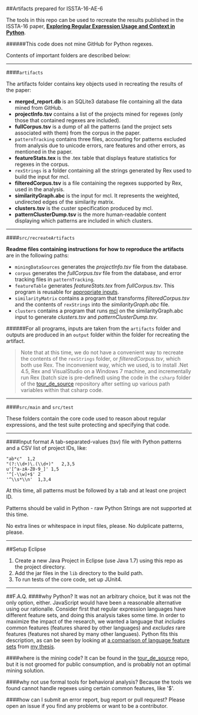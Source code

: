##Artifacts prepared for ISSTA-16-AE-6

The tools in this repo can be used to recreate the results published in the ISSTA-16 paper, [**Exploring Regular Expression Usage and Context in Python**](https://github.com/softwarekitty/ISSTA-16-AE-6Artifacts/blob/master/pdf/comingSoon.pdf).

######This code does not mine GitHub for Python regexes.

Contents of important folders are described below:
____

####```artifacts```

The artifacts folder contains key objects used in recreating the results of the paper:

- **merged_report.db** is an SQLite3 database file containing all the data mined from GitHub.
- **projectInfo.tsv** contains a list of the projects mined for regexes (only those that contained regexes are included).
- **fullCorpus.tsv** is a dump of all the patterns (and the project sets associated with them) from the corpus in the paper.
- ```patternTracking``` contains three files, accounting for patterns excluded from analysis due to unicode errors, rare features and other errors, as mentioned in the paper.
- **featureStats.tex** is the .tex table that displays feature statistics for regexes in the corpus.
- ```rexStrings``` is a folder containing all the strings generated by Rex used to build the input for mcl.
- **filteredCorpus.tsv** is a file containing the regexes supported by Rex, used in the analysis.
- **similarityGraph.abc** is the input for mcl.  It represents the weighted, undirected edges of the similarity matrix.
- **clusters.tsv** is the custer specification produced by mcl.
- **patternClusterDump.tsv** is the more human-readable content displaying which patterns are included in which clusters.
_____

####```src/recreateArtifacts```

**Readme files containing instructions for how to reproduce the artifacts** are in the following paths:

- ```miningDataSources``` generates the *projectInfo.tsv* file from the database.
- ```corpus``` generates the *fullCorpus.tsv* file from the database, and error tracking files in ```patternTracking```.
- ```featureTable``` generates *featureStats.tex* from *fullCorpus.tsv*.  This program is reusable for [appropriate inputs](#input-format).
- ```similarityMatrix``` contains a program that transforms *filteredCorpus.tsv* and the contents of ```rexStrings``` into the *similarityGraph.abc* file.
- ```clusters``` contains a program that runs [mcl](http://micans.org/) on the similarityGraph.abc input to generate *clusters.tsv* and *patternClusterDump.tsv*.

######For all programs, inputs are taken from the ```artifacts``` folder and outputs are produced in an ```output``` folder within the folder for recreating the artifact.


>Note that at this time, we do not have a convenient way to recreate the contents of the ```rexStrings``` folder, or *filteredCorpus.tsv*, which both use Rex.  The inconvenient way, which we used, is to install .Net 4.5, Rex and VisualStudio on a Windows 7 machine, and incrementally run Rex (batch size is pre-defined) using the code in the ```csharp``` folder of the [tour_de_source](https://github.com/softwarekitty/tour_de_source) repository after setting up various path variables within that csharp code.

-----

####```src/main``` and ```src/test```

These folders contain the core code used to reason about regular expressions, and the test suite protecting and specifying that code.

_____

####Input format
A tab-separated-values (tsv) file with Python patterns and a CSV list of project IDs, like:

```
"ab*c"  1,2
"(?:\\d+)\.(\\d+)"   2,3,5
u'[^a-zA-Z0-9_]' 1,5
'^[-\\w]+$' 2
'^\\s*\\n'  1,3,4
```

At this time, all patterns must be followed by a tab and at least one project ID.

Patterns should be valid in Python - raw Python Strings are not supported at this time.

No extra lines or whitespace in input files, please.  No dulplicate patterns, please.


_____

##Setup Eclipse


1. Create a new Java Project in Eclipse (use Java 1.7) using this repo as the project directory.
2. Add the jar files in the `lib` directory to the build path.
3. To run tests of the core code, set up JUnit4.

-----


##F.A.Q.
####why Python?
It was not an arbitrary choice, but it was not the only option, either.  JavaScript would have been a reasonable alternative using our rationalle.  Consider first that regular expression languages have different feature sets, and doing this analysis takes some time.  In order to maximize the impact of the research, we wanted a language that *includes* common features (features shared by other languages) and *excludes* rare features (features not shared by many other languaes).  Python fits this description, as can be seen by looking at [a comparison of language feature sets](https://github.com/softwarekitty/ISSTA-16-AE-6Artifacts/pdf/blob/master/languageTables.pdf) from [my thesis](https://github.com/softwarekitty/ISSTA-16-AE-6Artifacts/pdf/blob/master/thesis.pdf).

####where is the mining code?
It can be found in the [tour_de_source](https://github.com/softwarekitty/tour_de_source) repo, but it is not groomed for public consumption, and is probably not an optimal mining solution.

####why not use formal tools for behavioral analysis?
Because the tools we found cannot handle regexes using certain common features, like '$'.

####how can I submit an error report, bug report or pull requrest?
Please open an issue if you find any problems or want to be a contributor.


